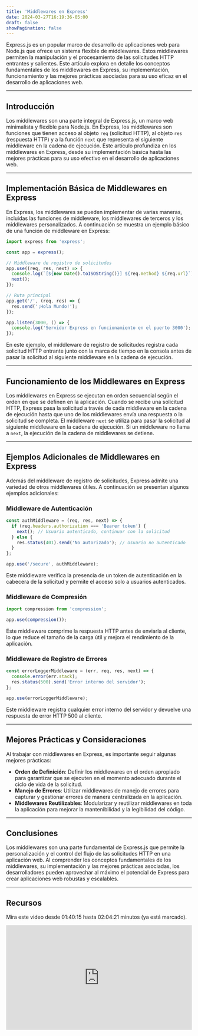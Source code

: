 ```yaml
---
title: 'Middlewares en Express'
date: 2024-03-27T16:19:36-05:00
draft: false
showPagination: false
---
```


Express.js es un popular marco de desarrollo de aplicaciones web para Node.js que ofrece un sistema flexible de middlewares. Estos middlewares permiten la manipulación y el procesamiento de las solicitudes HTTP entrantes y salientes. Este artículo explora en detalle los conceptos fundamentales de los middlewares en Express, su implementación, funcionamiento y las mejores prácticas asociadas para su uso eficaz en el desarrollo de aplicaciones web.

---

## Introducción

Los middlewares son una parte integral de Express.js, un marco web minimalista y flexible para Node.js. En Express, los middlewares son funciones que tienen acceso al objeto `req` (solicitud HTTP), al objeto `res` (respuesta HTTP) y a la función `next` que representa el siguiente middleware en la cadena de ejecución. Este artículo profundiza en los middlewares en Express, desde su implementación básica hasta las mejores prácticas para su uso efectivo en el desarrollo de aplicaciones web.

---

## Implementación Básica de Middlewares en Express

En Express, los middlewares se pueden implementar de varias maneras, incluidas las funciones de middleware, los middlewares de terceros y los middlewares personalizados. A continuación se muestra un ejemplo básico de una función de middleware en Express:

```javascript
import express from 'express';

const app = express();

// Middleware de registro de solicitudes
app.use((req, res, next) => {
  console.log(`[${new Date().toISOString()}] ${req.method} ${req.url}`);
  next();
});

// Ruta principal
app.get('/', (req, res) => {
  res.send('¡Hola Mundo!');
});

app.listen(3000, () => {
  console.log('Servidor Express en funcionamiento en el puerto 3000');
});
```

En este ejemplo, el middleware de registro de solicitudes registra cada solicitud HTTP entrante junto con la marca de tiempo en la consola antes de pasar la solicitud al siguiente middleware en la cadena de ejecución.

---

## Funcionamiento de los Middlewares en Express

Los middlewares en Express se ejecutan en orden secuencial según el orden en que se definen en la aplicación. Cuando se recibe una solicitud HTTP, Express pasa la solicitud a través de cada middleware en la cadena de ejecución hasta que uno de los middlewares envía una respuesta o la solicitud se completa. El middleware `next` se utiliza para pasar la solicitud al siguiente middleware en la cadena de ejecución. Si un middleware no llama a `next`, la ejecución de la cadena de middlewares se detiene.

---

## Ejemplos Adicionales de Middlewares en Express

Además del middleware de registro de solicitudes, Express admite una variedad de otros middlewares útiles. A continuación se presentan algunos ejemplos adicionales:

### Middleware de Autenticación

```javascript
const authMiddleware = (req, res, next) => {
  if (req.headers.authorization === 'Bearer token') {
    next(); // Usuario autenticado, continuar con la solicitud
  } else {
    res.status(401).send('No autorizado'); // Usuario no autenticado
  }
};

app.use('/secure', authMiddleware);
```

Este middleware verifica la presencia de un token de autenticación en la cabecera de la solicitud y permite el acceso solo a usuarios autenticados.

### Middleware de Compresión

```javascript
import compression from 'compression';

app.use(compression());
```

Este middleware comprime la respuesta HTTP antes de enviarla al cliente, lo que reduce el tamaño de la carga útil y mejora el rendimiento de la aplicación.

### Middleware de Registro de Errores

```javascript
const errorLoggerMiddleware = (err, req, res, next) => {
  console.error(err.stack);
  res.status(500).send('Error interno del servidor');
};

app.use(errorLoggerMiddleware);
```

Este middleware registra cualquier error interno del servidor y devuelve una respuesta de error HTTP 500 al cliente.

---

## Mejores Prácticas y Consideraciones

Al trabajar con middlewares en Express, es importante seguir algunas mejores prácticas:

- **Orden de Definición**: Definir los middlewares en el orden apropiado para garantizar que se ejecuten en el momento adecuado durante el ciclo de vida de la solicitud.
- **Manejo de Errores**: Utilizar middlewares de manejo de errores para capturar y gestionar errores de manera centralizada en la aplicación.
- **Middlewares Reutilizables**: Modularizar y reutilizar middlewares en toda la aplicación para mejorar la mantenibilidad y la legibilidad del código.

---

## Conclusiones

Los middlewares son una parte fundamental de Express.js que permite la personalización y el control del flujo de las solicitudes HTTP en una aplicación web. Al comprender los conceptos fundamentales de los middlewares, su implementación y las mejores prácticas asociadas, los desarrolladores pueden aprovechar al máximo el potencial de Express para crear aplicaciones web robustas y escalables.

---

## Recursos

Mira este video desde 01:40:15 hasta 02:04:21 minutos (ya está marcado).

<div style="position: relative; padding-bottom: 56.25%; height: 0; overflow: hidden;">
  <iframe style="position: absolute; top: 0; left: 0; width: 100%; height: 100%; border:0;" src="https://www.youtube.com/embed/JmJ1WUoUIK4?start=6015&end=7461" title="YouTube video player" frameborder="0" allow="accelerometer; autoplay; clipboard-write; encrypted-media; gyroscope; picture-in-picture; web-share" allowfullscreen></iframe>
</div>
